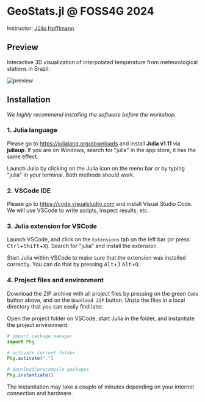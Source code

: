 # GeoStats.jl @ FOSS4G 2024

Instructor: [Júlio Hoffimann](https://juliohm.github.io)

## Preview

Interactive 3D visualization of interpolated temperature from meteorological stations in Brazil:

![preview](https://i.imgur.com/5t1txH7.png)

## Installation

*We highly recommend installing the software before the workshop.*

### 1. Julia language

Please go to https://julialang.org/downloads and install
**Julia v1.11** via **juliaup**. If you are on Windows,
search for "julia" in the app store, it has the same effect.

Launch Julia by clicking on the Julia icon on the menu bar or
by typing "julia" in your terminal. Both methods should work.

### 2. VSCode IDE

Please go to https://code.visualstudio.com and install Visual
Studio Code. We will use VSCode to write scripts, inspect results,
etc.

### 3. Julia extension for VSCode

Launch VSCode, and click on the `Extensions` tab on the left bar
(or press <kbd>Ctrl</kbd>+<kbd>Shift</kbd>+<kbd>X</kbd>). Search
for "julia" and install the extension.

Start Julia within VSCode to make sure that the extension was
installed correctly. You can do that by pressing
<kbd>Alt</kbd>+<kbd>J</kbd> <kbd>Alt</kbd>+<kbd>O</kbd>.

### 4. Project files and environment

Download the ZIP archive with all project files by pressing on
the green `Code` button above, and on the `Download ZIP` button.
Unzip the files in a local directory that you can easily find later.

Open the project folder on VSCode, start Julia in the folder, and instantiate the project environment:

```julia
# import package manager
import Pkg

# activate current folder
Pkg.activate(".")

# download/precompile packages
Pkg.instantiate()
```

The instantiation may take a couple of minutes depending on your
internet connection and hardware.
